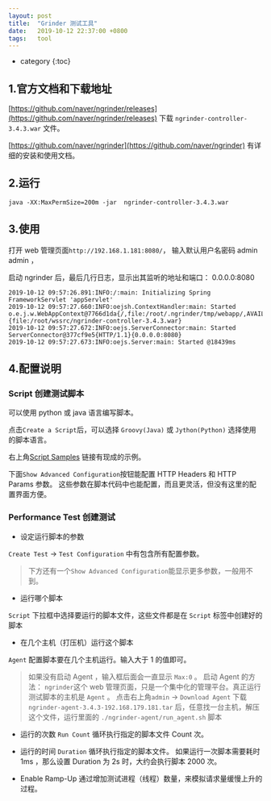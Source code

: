 ```yaml
---
layout: post
title:  "Grinder 测试工具"
date:   2019-10-12 22:37:00 +0800
tags:   tool 
---
```


* category
{:toc}



## 1.官方文档和下载地址

[https://github.com/naver/ngrinder/releases](https://github.com/naver/ngrinder/releases) 下载 `ngrinder-controller-3.4.3.war` 文件。

[https://github.com/naver/ngrinder](https://github.com/naver/ngrinder) 有详细的安装和使用文档。

## 2.运行
```shell
java -XX:MaxPermSize=200m -jar  ngrinder-controller-3.4.3.war
```

## 3.使用
打开 web 管理页面`http://192.168.1.181:8080/`，
输入默认用户名密码 admin admin ，

启动 ngrinder 后，最后几行日志，显示出其监听的地址和端口： 0.0.0.0:8080
```shell
2019-10-12 09:57:26.891:INFO:/:main: Initializing Spring FrameworkServlet 'appServlet'
2019-10-12 09:57:27.660:INFO:oejsh.ContextHandler:main: Started o.e.j.w.WebAppContext@7766d1da{/,file:/root/.ngrinder/tmp/webapp/,AVAILABLE}{file:/root/wssrc/ngrinder-controller-3.4.3.war}
2019-10-12 09:57:27.672:INFO:oejs.ServerConnector:main: Started ServerConnector@377cf9e5{HTTP/1.1}{0.0.0.0:8080}
2019-10-12 09:57:27.673:INFO:oejs.Server:main: Started @18439ms
```

## 4.配置说明

### Script 创建测试脚本

可以使用 python 或 java 语言编写脚本。

点击`Create a Script`后，可以选择 `Groovy(Java)` 或 `Jython(Python)` 选择使用的脚本语言。

右上角[Script Samples](https://github.com/naver/ngrinder/tree/master/script-sample) 链接有现成的示例。

下面`Show Advanced Configuration`按钮能配置 HTTP Headers 和 HTTP Params 参数。
这些参数在脚本代码中也能配置，而且更灵活，但没有这里的配置界面方便。


### Performance Test 创建测试

- 设定运行脚本的参数

`Create Test` -> `Test Configuration` 中有包含所有配置参数。

> 下方还有一个`Show Advanced Configuration`能显示更多参数，一般用不到。


- 运行哪个脚本

`Script` 下拉框中选择要运行的脚本文件，这些文件都是在 `Script` 标签中创建好的脚本


- 在几个主机（打压机）运行这个脚本

`Agent` 配置脚本要在几个主机运行。输入大于 1 的值即可。

> 如果没有启动 Agent ，输入框后面会一直显示 `Max:0` 。
> 启动 Agent 的方法：
`ngrinder`这个 web 管理页面，只是一个集中化的管理平台。真正运行测试脚本的主机是 `Agent` 。
点击右上角`admin` -> `Download Agent` 下载 `ngrinder-agent-3.4.3-192.168.179.181.tar` 后，任意找一台主机，解压这个文件，运行里面的 `./ngrinder-agent/run_agent.sh` 脚本


- 运行的次数 `Run Count`
循环执行指定的脚本文件 Count 次。

- 运行的时间 `Duration`
循环执行指定的脚本文件。
如果运行一次脚本需要耗时 1ms ，那么设置 Duration 为 2s 时，大约会执行脚本 2000 次。

- Enable Ramp-Up
通过增加测试进程（线程）数量，来模拟请求量缓慢上升的过程。


